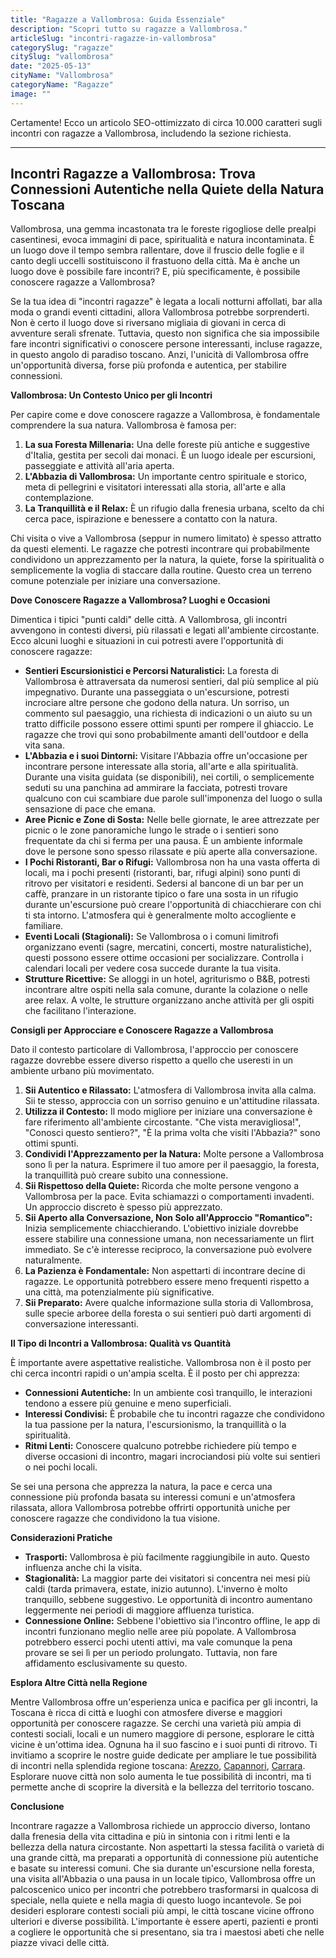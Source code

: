 ```yaml
---
title: "Ragazze a Vallombrosa: Guida Essenziale"
description: "Scopri tutto su ragazze a Vallombrosa."
articleSlug: "incontri-ragazze-in-vallombrosa" 
categorySlug: "ragazze"
citySlug: "vallombrosa"
date: "2025-05-13"
cityName: "Vallombrosa"
categoryName: "Ragazze"
image: ""
---
```


Certamente! Ecco un articolo SEO-ottimizzato di circa 10.000 caratteri sugli incontri con ragazze a Vallombrosa, includendo la sezione richiesta.

---

## Incontri Ragazze a Vallombrosa: Trova Connessioni Autentiche nella Quiete della Natura Toscana

Vallombrosa, una gemma incastonata tra le foreste rigogliose delle prealpi casentinesi, evoca immagini di pace, spiritualità e natura incontaminata. È un luogo dove il tempo sembra rallentare, dove il fruscio delle foglie e il canto degli uccelli sostituiscono il frastuono della città. Ma è anche un luogo dove è possibile fare incontri? E, più specificamente, è possibile conoscere ragazze a Vallombrosa?

Se la tua idea di "incontri ragazze" è legata a locali notturni affollati, bar alla moda o grandi eventi cittadini, allora Vallombrosa potrebbe sorprenderti. Non è certo il luogo dove si riversano migliaia di giovani in cerca di avventure serali sfrenate. Tuttavia, questo non significa che sia impossibile fare incontri significativi o conoscere persone interessanti, incluse ragazze, in questo angolo di paradiso toscano. Anzi, l'unicità di Vallombrosa offre un'opportunità diversa, forse più profonda e autentica, per stabilire connessioni.

**Vallombrosa: Un Contesto Unico per gli Incontri**

Per capire come e dove conoscere ragazze a Vallombrosa, è fondamentale comprendere la sua natura. Vallombrosa è famosa per:

1.  **La sua Foresta Millenaria:** Una delle foreste più antiche e suggestive d'Italia, gestita per secoli dai monaci. È un luogo ideale per escursioni, passeggiate e attività all'aria aperta.
2.  **L'Abbazia di Vallombrosa:** Un importante centro spirituale e storico, meta di pellegrini e visitatori interessati alla storia, all'arte e alla contemplazione.
3.  **La Tranquillità e il Relax:** È un rifugio dalla frenesia urbana, scelto da chi cerca pace, ispirazione e benessere a contatto con la natura.

Chi visita o vive a Vallombrosa (seppur in numero limitato) è spesso attratto da questi elementi. Le ragazze che potresti incontrare qui probabilmente condividono un apprezzamento per la natura, la quiete, forse la spiritualità o semplicemente la voglia di staccare dalla routine. Questo crea un terreno comune potenziale per iniziare una conversazione.

**Dove Conoscere Ragazze a Vallombrosa? Luoghi e Occasioni**

Dimentica i tipici "punti caldi" delle città. A Vallombrosa, gli incontri avvengono in contesti diversi, più rilassati e legati all'ambiente circostante. Ecco alcuni luoghi e situazioni in cui potresti avere l'opportunità di conoscere ragazze:

*   **Sentieri Escursionistici e Percorsi Naturalistici:** La foresta di Vallombrosa è attraversata da numerosi sentieri, dal più semplice al più impegnativo. Durante una passeggiata o un'escursione, potresti incrociare altre persone che godono della natura. Un sorriso, un commento sul paesaggio, una richiesta di indicazioni o un aiuto su un tratto difficile possono essere ottimi spunti per rompere il ghiaccio. Le ragazze che trovi qui sono probabilmente amanti dell'outdoor e della vita sana.
*   **L'Abbazia e i suoi Dintorni:** Visitare l'Abbazia offre un'occasione per incontrare persone interessate alla storia, all'arte e alla spiritualità. Durante una visita guidata (se disponibili), nei cortili, o semplicemente seduti su una panchina ad ammirare la facciata, potresti trovare qualcuno con cui scambiare due parole sull'imponenza del luogo o sulla sensazione di pace che emana.
*   **Aree Picnic e Zone di Sosta:** Nelle belle giornate, le aree attrezzate per picnic o le zone panoramiche lungo le strade o i sentieri sono frequentate da chi si ferma per una pausa. È un ambiente informale dove le persone sono spesso rilassate e più aperte alla conversazione.
*   **I Pochi Ristoranti, Bar o Rifugi:** Vallombrosa non ha una vasta offerta di locali, ma i pochi presenti (ristoranti, bar, rifugi alpini) sono punti di ritrovo per visitatori e residenti. Sedersi al bancone di un bar per un caffè, pranzare in un ristorante tipico o fare una sosta in un rifugio durante un'escursione può creare l'opportunità di chiacchierare con chi ti sta intorno. L'atmosfera qui è generalmente molto accogliente e familiare.
*   **Eventi Locali (Stagionali):** Se Vallombrosa o i comuni limitrofi organizzano eventi (sagre, mercatini, concerti, mostre naturalistiche), questi possono essere ottime occasioni per socializzare. Controlla i calendari locali per vedere cosa succede durante la tua visita.
*   **Strutture Ricettive:** Se alloggi in un hotel, agriturismo o B&B, potresti incontrare altre ospiti nella sala comune, durante la colazione o nelle aree relax. A volte, le strutture organizzano anche attività per gli ospiti che facilitano l'interazione.

**Consigli per Approcciare e Conoscere Ragazze a Vallombrosa**

Dato il contesto particolare di Vallombrosa, l'approccio per conoscere ragazze dovrebbe essere diverso rispetto a quello che useresti in un ambiente urbano più movimentato.

1.  **Sii Autentico e Rilassato:** L'atmosfera di Vallombrosa invita alla calma. Sii te stesso, approccia con un sorriso genuino e un'attitudine rilassata.
2.  **Utilizza il Contesto:** Il modo migliore per iniziare una conversazione è fare riferimento all'ambiente circostante. "Che vista meravigliosa!", "Conosci questo sentiero?", "È la prima volta che visiti l'Abbazia?" sono ottimi spunti.
3.  **Condividi l'Apprezzamento per la Natura:** Molte persone a Vallombrosa sono lì per la natura. Esprimere il tuo amore per il paesaggio, la foresta, la tranquillità può creare subito una connessione.
4.  **Sii Rispettoso della Quiete:** Ricorda che molte persone vengono a Vallombrosa per la pace. Evita schiamazzi o comportamenti invadenti. Un approccio discreto è spesso più apprezzato.
5.  **Sii Aperto alla Conversazione, Non Solo all'Approccio "Romantico":** Inizia semplicemente chiacchierando. L'obiettivo iniziale dovrebbe essere stabilire una connessione umana, non necessariamente un flirt immediato. Se c'è interesse reciproco, la conversazione può evolvere naturalmente.
6.  **La Pazienza è Fondamentale:** Non aspettarti di incontrare decine di ragazze. Le opportunità potrebbero essere meno frequenti rispetto a una città, ma potenzialmente più significative.
7.  **Sii Preparato:** Avere qualche informazione sulla storia di Vallombrosa, sulle specie arboree della foresta o sui sentieri può darti argomenti di conversazione interessanti.

**Il Tipo di Incontri a Vallombrosa: Qualità vs Quantità**

È importante avere aspettative realistiche. Vallombrosa non è il posto per chi cerca incontri rapidi o un'ampia scelta. È il posto per chi apprezza:

*   **Connessioni Autentiche:** In un ambiente così tranquillo, le interazioni tendono a essere più genuine e meno superficiali.
*   **Interessi Condivisi:** È probabile che tu incontri ragazze che condividono la tua passione per la natura, l'escursionismo, la tranquillità o la spiritualità.
*   **Ritmi Lenti:** Conoscere qualcuno potrebbe richiedere più tempo e diverse occasioni di incontro, magari incrociandosi più volte sui sentieri o nei pochi locali.

Se sei una persona che apprezza la natura, la pace e cerca una connessione più profonda basata su interessi comuni e un'atmosfera rilassata, allora Vallombrosa potrebbe offrirti opportunità uniche per conoscere ragazze che condividono la tua visione.

**Considerazioni Pratiche**

*   **Trasporti:** Vallombrosa è più facilmente raggiungibile in auto. Questo influenza anche chi la visita.
*   **Stagionalità:** La maggior parte dei visitatori si concentra nei mesi più caldi (tarda primavera, estate, inizio autunno). L'inverno è molto tranquillo, sebbene suggestivo. Le opportunità di incontro aumentano leggermente nei periodi di maggiore affluenza turistica.
*   **Connessione Online:** Sebbene l'obiettivo sia l'incontro offline, le app di incontri funzionano meglio nelle aree più popolate. A Vallombrosa potrebbero esserci pochi utenti attivi, ma vale comunque la pena provare se sei lì per un periodo prolungato. Tuttavia, non fare affidamento esclusivamente su questo.

**Esplora Altre Città nella Regione**

Mentre Vallombrosa offre un'esperienza unica e pacifica per gli incontri, la Toscana è ricca di città e luoghi con atmosfere diverse e maggiori opportunità per conoscere ragazze. Se cerchi una varietà più ampia di contesti sociali, locali e un numero maggiore di persone, esplorare le città vicine è un'ottima idea. Ognuna ha il suo fascino e i suoi punti di ritrovo. Ti invitiamo a scoprire le nostre guide dedicate per ampliare le tue possibilità di incontri nella splendida regione toscana: [Arezzo](/arezzo/ragazze/incontri-ragazze-in-arezzo), [Capannori](/capannori/ragazze/incontri-ragazze-in-capannori), [Carrara](/carrara/ragazze/incontri-ragazze-in-carrara). Esplorare nuove città non solo aumenta le tue possibilità di incontri, ma ti permette anche di scoprire la diversità e la bellezza del territorio toscano.

**Conclusione**

Incontrare ragazze a Vallombrosa richiede un approccio diverso, lontano dalla frenesia della vita cittadina e più in sintonia con i ritmi lenti e la bellezza della natura circostante. Non aspettarti la stessa facilità o varietà di una grande città, ma preparati a opportunità di connessione più autentiche e basate su interessi comuni. Che sia durante un'escursione nella foresta, una visita all'Abbazia o una pausa in un locale tipico, Vallombrosa offre un palcoscenico unico per incontri che potrebbero trasformarsi in qualcosa di speciale, nella quiete e nella magia di questo luogo incantevole. Se poi desideri esplorare contesti sociali più ampi, le città toscane vicine offrono ulteriori e diverse possibilità. L'importante è essere aperti, pazienti e pronti a cogliere le opportunità che si presentano, sia tra i maestosi abeti che nelle piazze vivaci delle città.
